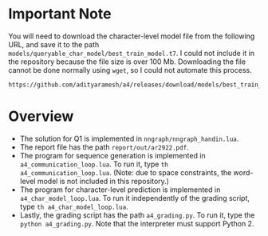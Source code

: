 <!--
  ** File Name: README.md
  ** Author:    Aditya Ramesh
  ** Date:      04/29/2015
  ** Contact:   _@adityaramesh.com
-->

# Important Note

You will need to download the character-level model file from the following URL,
and save it to the path `models/queryable_char_model/best_train_model.t7`.  I
could not include it in the repository because the file size is over 100 Mb.
Downloading the file cannot be done normally using `wget`, so I could not
automate this process.

	https://github.com/adityaramesh/a4/releases/download/models/best_train_model.t7

# Overview

- The solution for Q1 is implemented in `nngraph/nngraph_handin.lua`.
- The report file has the path `report/out/ar2922.pdf`.
- The program for sequence generation is implemented in
`a4_communication_loop.lua`. To run it, type `th
a4_communication_loop.lua`. (Note: due to space constraints, the word-level
model is not included in this repository.)
- The program for character-level prediction is implemented in
`a4_char_model_loop.lua`. To run it independently of the grading script,
type `th a4_char_model_loop.lua`.
- Lastly, the grading script has the path `a4_grading.py`. To run it, type
the `python a4_grading.py`. Note that the interpreter must support Python 2.

